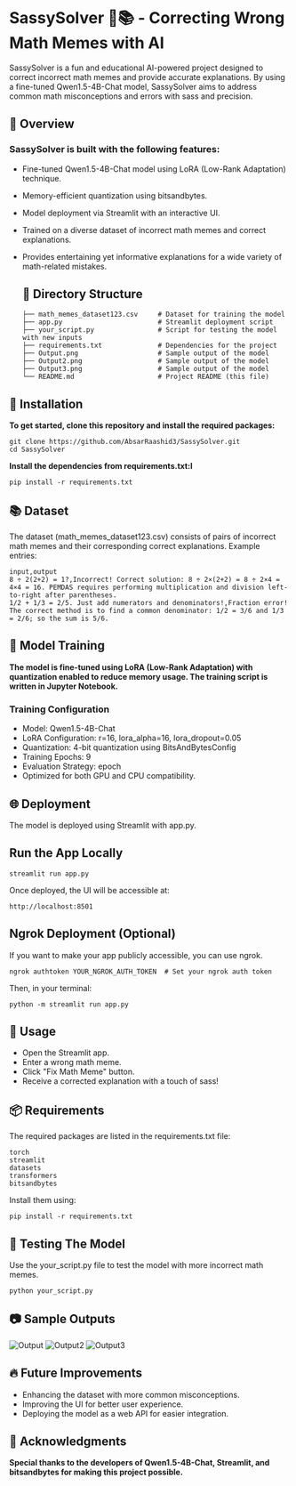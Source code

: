 # SassySolver 🤖📚 - Correcting Wrong Math Memes with AI

SassySolver is a fun and educational AI-powered project designed to correct incorrect math memes and provide accurate explanations. By using a fine-tuned Qwen1.5-4B-Chat model, SassySolver aims to address common math misconceptions and errors with sass and precision.

## 📌 Overview
### SassySolver is built with the following features:

- Fine-tuned Qwen1.5-4B-Chat model using LoRA (Low-Rank Adaptation) technique.
- Memory-efficient quantization using bitsandbytes.
- Model deployment via Streamlit with an interactive UI.
- Trained on a diverse dataset of incorrect math memes and correct explanations.
- Provides entertaining yet informative explanations for a wide variety of math-related mistakes.

  ## 📁 Directory Structure

  ```
  ├── math_memes_dataset123.csv     # Dataset for training the model
  ├── app.py                        # Streamlit deployment script
  ├── your_script.py                # Script for testing the model with new inputs
  ├── requirements.txt              # Dependencies for the project
  ├── Output.png                    # Sample output of the model
  ├── Output2.png                   # Sample output of the model
  ├── Output3.png                   # Sample output of the model
  └── README.md                     # Project README (this file)
  ```

## 🚀 Installation
**To get started, clone this repository and install the required packages:**
```
git clone https://github.com/AbsarRaashid3/SassySolver.git
cd SassySolver
```

**Install the dependencies from requirements.txt:I**
```
pip install -r requirements.txt
```

## 📚 Dataset
The dataset (math_memes_dataset123.csv) consists of pairs of incorrect math memes and their corresponding correct explanations. Example entries:
```
input,output
8 ÷ 2(2+2) = 1?,Incorrect! Correct solution: 8 ÷ 2×(2+2) = 8 ÷ 2×4 = 4×4 = 16. PEMDAS requires performing multiplication and division left‐to‐right after parentheses.
1/2 + 1/3 = 2/5. Just add numerators and denominators!,Fraction error! The correct method is to find a common denominator: 1/2 = 3/6 and 1/3 = 2/6; so the sum is 5/6.

```

## 🧩 Model Training
**The model is fine-tuned using LoRA (Low-Rank Adaptation) with quantization enabled to reduce memory usage. The training script is written in Jupyter Notebook.**

### Training Configuration
- Model: Qwen1.5-4B-Chat
- LoRA Configuration: r=16, lora_alpha=16, lora_dropout=0.05
- Quantization: 4-bit quantization using BitsAndBytesConfig
- Training Epochs: 9
- Evaluation Strategy: epoch
- Optimized for both GPU and CPU compatibility.


## 🌐 Deployment
The model is deployed using Streamlit with app.py.

## Run the App Locally
```
streamlit run app.py
```

Once deployed, the UI will be accessible at:
```
http://localhost:8501
```

## Ngrok Deployment (Optional)
If you want to make your app publicly accessible, you can use ngrok.

```
ngrok authtoken YOUR_NGROK_AUTH_TOKEN  # Set your ngrok auth token
```

Then, in your terminal:
```
python -m streamlit run app.py
```

## 📄 Usage
- Open the Streamlit app.
- Enter a wrong math meme.
- Click "Fix Math Meme" button.
- Receive a corrected explanation with a touch of sass!

## 📦 Requirements
The required packages are listed in the requirements.txt file:
```
torch
streamlit
datasets
transformers
bitsandbytes
```

Install them using:
```
pip install -r requirements.txt
```

## 📌 Testing The Model
Use the your_script.py file to test the model with more incorrect math memes.

```
python your_script.py
```

## 📷 Sample Outputs

![Output](https://github.com/user-attachments/assets/fac32dae-467d-414b-b285-acb57989bd18)
![Output2](https://github.com/user-attachments/assets/f5e01305-9ab9-42ef-9d5e-788f8dfe5d01)
![Output3](https://github.com/user-attachments/assets/3bfe1213-ef55-4ab4-8305-84ec92f4f6cd)

## 🔥 Future Improvements
- Enhancing the dataset with more common misconceptions.
- Improving the UI for better user experience.
- Deploying the model as a web API for easier integration.


## 💬 Acknowledgments
**Special thanks to the developers of Qwen1.5-4B-Chat, Streamlit, and bitsandbytes for making this project possible.**


